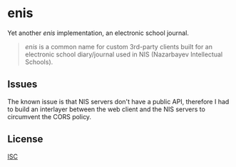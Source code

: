 # enis

Yet another *enis* implementation, an electronic school journal. 

> *enis* is a common name for custom 3rd-party clients built for an electronic school diary/journal used in NIS (Nazarbayev Intellectual Schools).

## Issues

The known issue is that NIS servers don't have a public API, therefore I had to build an interlayer between the web client and the NIS servers to circumvent the CORS policy.

## License

[ISC](https://choosealicense.com/licenses/isc) 
